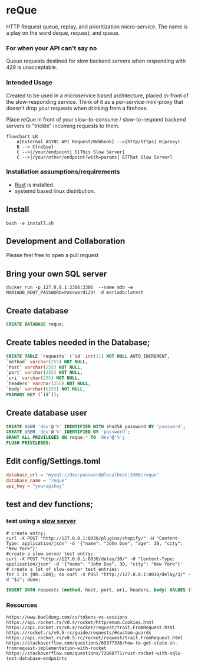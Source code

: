 # reQue
HTTP Request queue, replay, and prioritization micro-service.
The name is a play on the word deque, request, and queue.

### For when your API can't say no
Queue requests destined for slow backend servers when responding with 429 is unacceptable.

### Intended Usage
Created to be used in a microservice based architecture, placed in-front of the slow-responding service.
Think of it as a per-service-mini-proxy that doesn't drop your requests when drinking from a firehose.

Place reQue in front of your slow-to-consume / slow-to-respond backend servers to "trickle" incoming requests to them.
```mermaid
flowchart LR
    A[External ASYNC API Request/Webhook] -->|http/https| B(proxy)
    B --> C{reQue}
    C -->|/your/endpoint| D[This Slow Server]
    C -->|/your/other/endpoint?with=params| E[That Slow Server]
```


### Installation assumptions/requirements
- [Rust](https://www.rust-lang.org/tools/install) is installed.
- systemd based linux distribution.

## Install
```shell
bash -e install.sh
```

## Development and Collaboration
Please feel free to open a pull request

## Bring your own SQL server
    docker run -p 127.0.0.1:3306:3306  --name mdb -e MARIADB_ROOT_PASSWORD=Password123! -d mariadb:latest

## Create database
```sql
CREATE DATABASE reque;
```

## Create tables needed in the Database;

```sql
CREATE TABLE `requests` (`id` int(11) NOT NULL AUTO_INCREMENT,
`method` varchar(255) NOT NULL,
`host` varchar(255) NOT NULL,
`port` varchar(255) NOT NULL,
`uri` varchar(255) NOT NULL,
`headers` varchar(255) NOT NULL,
`body` varchar(6255) NOT NULL,
PRIMARY KEY (`id`));
```

## Create database user
```sql
CREATE USER 'dev'@'%' IDENTIFIED WITH sha256_password BY 'password';
CREATE USER 'dev'@'%' IDENTIFIED BY 'password';
GRANT ALL PRIVILEGES ON reque.* TO 'dev'@'%';
FLUSH PRIVILEGES;
```

## Edit config/Settings.toml
```toml
database_url = "mysql://dev:password@localhost:3306/reque"
database_name = "reque"
api_key = "yourapikey"
```

## test and dev functions;
### test using a [slow server](https://github.com/helloimalemur/Slow-Server)
```shell
# create entry;
curl -X POST "http://127.0.0.1:8030/plugins/shopify/" -H "Content-Type: application/json" -d '{"name": "John Doe", "age": 30, "city": "New York"}'
#create a slow-server test entry;
curl -X POST "http://127.0.0.1:8030/delay/30/" -H "Content-Type: application/json" -d '{"name": "John Doe", 30, "city": "New York"}'
# create a lot of slow-server test entries;
for i in {00..500}; do curl -X POST "http://127.0.0.1:8030/delay/3/" -d "$i"; done;
```
```sql
INSERT INTO requests (method, host, port, uri, headers, body) VALUES ("method", "host", "port", "uri", "headers", "body");
```


### Resources
    https://www.baeldung.com/cs/tokens-vs-sessions
    https://api.rocket.rs/v0.4/rocket/http/enum.Cookies.html
    https://api.rocket.rs/v0.4/rocket/request/trait.FromRequest.html
    https://rocket.rs/v0.5-rc/guide/requests/#custom-guards
    https://api.rocket.rs/v0.5-rc/rocket/request/trait.FromRequest.html
    https://stackoverflow.com/questions/69377336/how-to-get-state-in-fromrequest-implementation-with-rocket
    https://stackoverflow.com/questions/73868771/rust-rocket-with-sqlx-test-database-endpoints
